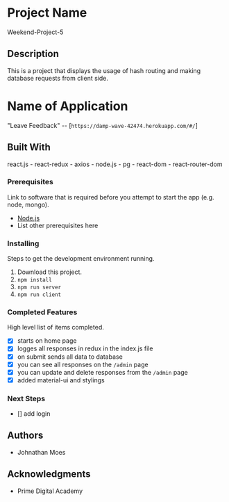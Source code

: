 # Project Name

Weekend-Project-5

## Description

This is a project that displays the usage of hash routing and making database requests from client side.

# Name of Application

"Leave Feedback" -- [`https://damp-wave-42474.herokuapp.com/#/`]

## Built With

react.js - react-redux - axios - node.js - pg - react-dom - react-router-dom

### Prerequisites

Link to software that is required before you attempt to start the app (e.g. node, mongo).

- [Node.js](https://nodejs.org/en/)
- List other prerequisites here


### Installing

Steps to get the development environment running.

1. Download this project.
2. `npm install`
3. `npm run server`
4. `npm run client`

### Completed Features

High level list of items completed.

- [x] starts on home page
- [x] logges all responses in redux in the index.js file
- [x] on submit sends all data to database
- [x] you can see all responses on the `/admin` page
- [x] you can update and delete responses from the `/admin` page
- [x] added material-ui and stylings

### Next Steps

- [] add login

## Authors

* Johnathan Moes


## Acknowledgments

* Prime Digital Academy
